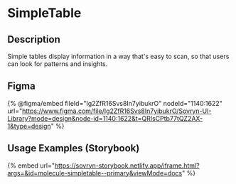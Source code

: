 # SimpleTable

## Description

Simple tables display information in a way that's easy to scan, so that users can look for patterns and insights.

## Figma

{% @figma/embed fileId="Ig2ZfR16Svs8In7yibukrO" nodeId="1140:1622" url="https://www.figma.com/file/Ig2ZfR16Svs8In7yibukrO/Sovryn-UI-Library?mode=design&node-id=1140:1622&t=QRIsCPtb77tQZ2AX-1&type=design" %}

## Usage Examples (Storybook)

{% embed url="https://sovryn-storybook.netlify.app/iframe.html?args=&id=molecule-simpletable--primary&viewMode=docs" %}

